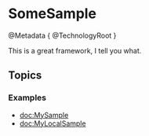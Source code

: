 # SomeSample

@Metadata {
    @TechnologyRoot
}

This is a great framework, I tell you what.

## Topics

### Examples

- <doc:MySample>
- <doc:MyLocalSample>

<!-- Copyright (c) 2022 Apple Inc and the Swift Project authors. All Rights Reserved. -->
